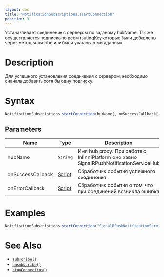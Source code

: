 ```yaml
---
layout: doc
title: "NotificationSubscriptions.startConnection"
position: 3
---
```


Устанавливает соединение с сервером по заданому hubName. Так же осуществляется подписка по всем routingKey которые были добавлены через метод subscribe или были указаны в метаданных.

# Description

Для успешного установления соединения с сервером, необходимо сначала добавить хотя бы одну подписку.

# Syntax

```js
NotificationSubscriptions.startConnection(hubName[, onSuccessCallback[, onErrorCallback]])
```

## Parameters

|Name|Type|Description|
|----|----|-----------|
|hubName|`String`|Имя hub proxy. При работе с InfinniPlatform оно равно SignalRPushNotificationServiceHub|
|onSuccessCallback|[Script](../../Script)|Обработчик события успешного соединения|
|onErrorCallback|[Script](../../Script)|Обработчик события о том, что при соединений возникла ошибка|

# Examples

```js
NotificationSubscriptions.startConnection("SignalRPushNotificationServiceHub");
```

# See Also

* [`subscribe()`](../NotificationSubscriptions.subscribe/)
* [`unsubscribe()`](../NotificationSubscriptions.unsubscribe/)
* [`stopConnection()`](../NotificationSubscriptions.stopConnection/)
